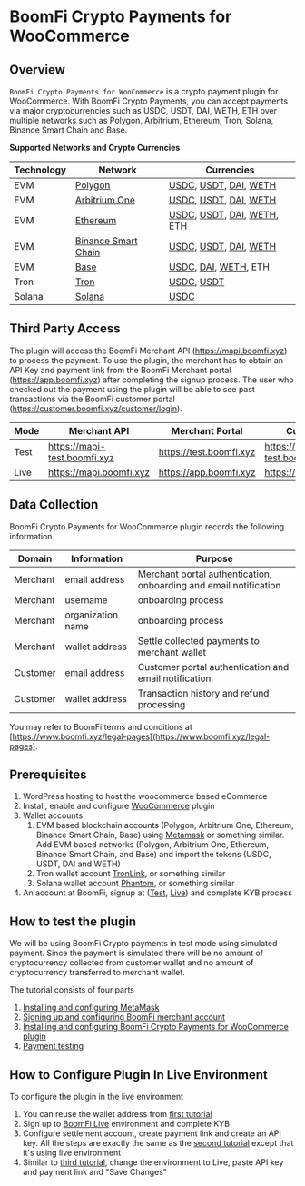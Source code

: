 # BoomFi Crypto Payments for WooCommerce

## Overview

`BoomFi Crypto Payments for WooCommerce` is a crypto payment plugin for WooCommerce. With BoomFi Crypto Payments, you can accept payments 
via major cryptocurrencies such as USDC, USDT, DAI, WETH, ETH over multiple networks such as Polygon, Arbitrium, 
Ethereum, Tron, Solana, Binance Smart Chain and Base.

**Supported Networks and Crypto Currencies**

| Technology | Network                                                            | Currencies                                                                                                                                                                                                                                                                                                                            |
|------------|--------------------------------------------------------------------|---------------------------------------------------------------------------------------------------------------------------------------------------------------------------------------------------------------------------------------------------------------------------------------------------------------------------------------|
| EVM        | [Polygon](https://polygon.technology/polygon-pos)                  | [USDC](https://polygonscan.com/token/0x3c499c542cef5e3811e1192ce70d8cc03d5c3359), [USDT](https://polygonscan.com/token/0xc2132d05d31c914a87c6611c10748aeb04b58e8f), [DAI](https://polygonscan.com/token/0x8f3cf7ad23cd3cadbd9735aff958023239c6a063), [WETH](https://polygonscan.com/token/0x7ceb23fd6bc0add59e62ac25578270cff1b9f619) |
| EVM        | [Arbitrium One](https://arbitrum.io/)                              | [USDC](https://arbiscan.io/token/0xaf88d065e77c8cc2239327c5edb3a432268e5831), [USDT](https://arbiscan.io/token/0xfd086bc7cd5c481dcc9c85ebe478a1c0b69fcbb9), [DAI](https://arbiscan.io/token/0xda10009cbd5d07dd0cecc66161fc93d7c9000da1), [WETH](https://arbiscan.io/token/0x82af49447d8a07e3bd95bd0d56f35241523fbab1)                 |
| EVM        | [Ethereum](https://ethereum.org/en/)                               | [USDC](https://etherscan.io/token/0xa0b86991c6218b36c1d19d4a2e9eb0ce3606eb48), [USDT](https://etherscan.io/token/0xdac17f958d2ee523a2206206994597c13d831ec7), [DAI](https://etherscan.io/token/0x6b175474e89094c44da98b954eedeac495271d0f), [WETH](https://etherscan.io/token/0xc02aaa39b223fe8d0a0e5c4f27ead9083c756cc2), ETH        |
| EVM        | [Binance Smart Chain](https://www.bnbchain.org/en/bnb-smart-chain) | [USDC](https://bscscan.com/token/0x8ac76a51cc950d9822d68b83fe1ad97b32cd580d), [USDT](https://bscscan.com/token/0x55d398326f99059fF775485246999027B3197955), [DAI](https://bscscan.com/token/0x1AF3F329e8BE154074D8769D1FFa4eE058B1DBc3), [WETH](https://bscscan.com/token/0x4DB5a66E937A9F4473fA95b1cAF1d1E1D62E29EA)                 |
| EVM        | [Base](https://www.base.org/)                                      | [USDC](https://basescan.org/token/0x833589fcd6edb6e08f4c7c32d4f71b54bda02913), [DAI](https://basescan.org/token/0x50c5725949A6F0c72E6C4a641F24049A917DB0Cb), [WETH](https://basescan.org/token/0x4200000000000000000000000000000000000006), ETH                                                                                       |                                                                                                                 |
| Tron       | [Tron](https://tron.network/)                                      | [USDC](https://tronscan.io/#/token20/TEkxiTehnzSmSe2XqrBj4w32RUN966rdz8), [USDT](https://tronscan.io/#/token20/TR7NHqjeKQxGTCi8q8ZY4pL8otSzgjLj6t)                                                                                                                                                                                    |                                                                                                        |
| Solana     | [Solana](https://solana.com/)                                      | [USDC](https://solscan.io/token/EPjFWdd5AufqSSqeM2qN1xzybapC8G4wEGGkZwyTDt1v)                                                                                                                                                                                                                                                         |                                                                                                                                                                                                                                           

## Third Party Access

The plugin will access the BoomFi Merchant API (https://mapi.boomfi.xyz) to process the payment.
To use the plugin, the merchant has to obtain an API Key and payment link from the BoomFi Merchant portal (https://app.boomfi.xyz) after completing the signup process.
The user who checked out the payment using the plugin will be able to see past transactions via the BoomFi customer portal (https://customer.boomfi.xyz/customer/login).

| Mode | Merchant API                 | Merchant Portal         | Customer Portal                  |
|------|------------------------------|-------------------------|----------------------------------|
| Test | https://mapi-test.boomfi.xyz | https://test.boomfi.xyz | https://customer-test.boomfi.xyz |
| Live | https://mapi.boomfi.xyz      | https://app.boomfi.xyz  | https://customer.bomfi.xyz       |

## Data Collection

BoomFi Crypto Payments for WooCommerce plugin records the following information

| Domain   | Information       | Purpose                                                           |
|----------|-------------------|-------------------------------------------------------------------|
| Merchant | email address     | Merchant portal authentication, onboarding and email notification |
| Merchant | username          | onboarding process                                                |                                                               
| Merchant | organization name | onboarding process                                                |                                               
| Merchant | wallet address    | Settle collected payments to merchant wallet                      |
| Customer | email address     | Customer portal authentication and email notification             |
| Customer | wallet address    | Transaction history and refund processing                         |

You may refer to BoomFi terms and conditions at [https://www.boomfi.xyz/legal-pages](https://www.boomfi.xyz/legal-pages).

## Prerequisites
1. WordPress hosting to host the woocommerce based eCommerce
2. Install, enable and configure [WooCommerce](https://wordpress.org/plugins/woocommerce/) plugin
3. Wallet accounts
   1. EVM based blockchain accounts (Polygon, Arbitrium One, Ethereum, Binance Smart Chain, Base) using [Metamask](https://metamask.io/download/) or something similar. Add EVM based networks (Polygon, Arbitrium One, Ethereum, Binance Smart Chain, and Base) and import the tokens (USDC, USDT, DAI and WETH)
   2. Tron wallet account [TronLink](https://www.tronlink.org/), or something similar
   3. Solana wallet account [Phantom](https://phantom.app/en-GB), or something similar
4. An account at BoomFi, signup at ([Test](https://test.boomfi.xyz/signup), [Live](https://app.boomfi.xyz/signup)) and complete KYB process

## How to test the plugin

We will be using BoomFi Crypto payments in test mode using simulated payment. Since the payment is simulated there will be no amount of cryptocurrency collected from customer wallet and no amount of cryptocurrency transferred to merchant wallet.

The tutorial consists of four parts
1. [Installing and configuring MetaMask](01-installing-and-configuring-metamask.md)
2. [Signing up and configuring BoomFi merchant account](02-signing-up-and-configuring-boomfi-merchant-account.md)
3. [Installing and configuring BoomFi Crypto Payments for WooCommerce plugin](03-installing-and-configuring-boomfi-crypto-payments-plugin.md)
4. [Payment testing](04-payment-testing.md)

## How to Configure Plugin In Live Environment

To configure the plugin in the live environment

1. You can reuse the wallet address from [first tutorial](01-installing-and-configuring-metamask.md)
2. Sign up to [BoomFi Live](https://app.boomfi.xyz) environment and complete KYB
3. Configure settlement account, create payment link and create an API key. All the steps are exactly the same as the [second tutorial](02-signing-up-and-configuring-boomfi-merchant-account.md) except that it's using live environment
4. Similar to [third tutorial](03-installing-and-configuring-boomfi-crypto-payments-plugin.md), change the environment to Live, paste API key and payment link and "Save Changes"